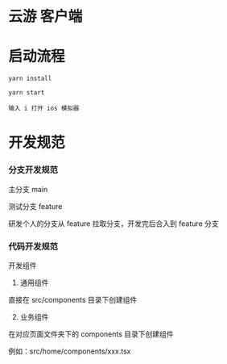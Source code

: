 # 云游 客户端

# 启动流程

```
yarn install

yarn start

输入 i 打开 ios 模拟器
```

# 开发规范

### 分支开发规范

主分支 main

测试分支 feature

研发个人的分支从 feature 拉取分支，开发完后合入到 feature 分支

### 代码开发规范

开发组件

1. 通用组件

直接在 src/components 目录下创建组件

2. 业务组件

在对应页面文件夹下的 components 目录下创建组件

例如：src/home/components/xxx.tsx

